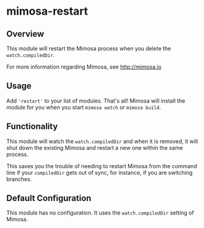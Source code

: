 mimosa-restart
===========

## Overview

This module will restart the Mimosa process when you delete the `watch.compiledDir`.

For more information regarding Mimosa, see http://mimosa.io

## Usage

Add `'restart'` to your list of modules.  That's all!  Mimosa will install the module for you when you start `mimosa watch` or `mimosa build`.

## Functionality

This module will watch the `watch.compiledDir` and when it is removed, it will shut down the existing Mimosa and restart a new one within the same process.

This saves you the trouble of needing to restart Mimosa from the command line if your `compiledDir` gets out of sync, for instance, if you are switching branches.

## Default Configuration

This module has no configuration.  It uses the `watch.compiledDir` setting of Mimosa.